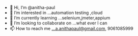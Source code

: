 - 👋 Hi, I’m @anitha-paul
- 👀 I’m interested in ...automation testing ,cloud
- 🌱 I’m currently learning ...selenium,jmeter,appium
- 💞️ I’m looking to collaborate on ...what ever I can
- 📫 How to reach me ...a.anithapaul@gmail.com, 9061085999

<!---
anitha-paul/anitha-paul is a ✨ special ✨ repository because its `README.md` (this file) appears on your GitHub profile.
You can click the Preview link to take a look at your changes.
--->
